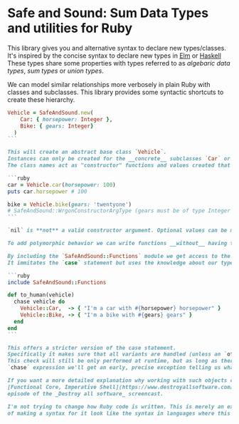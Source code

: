 # Safe and Sound: Sum Data Types and utilities for Ruby

This library gives you and alternative syntax to declare new types/classes.
It's inspired by the concise syntax to declare new types in [Elm](https://guide.elm-lang.org/types/custom_types.html) or [Haskell](https://www.schoolofhaskell.com/user/Gabriel439/sum-types)
These types share some properties with types referred to as _algebaric data types_, _sum types_ or _union types_.

We can model similar relationships more verbosely in plain Ruby with classes and subclasses.
This library provides some syntactic shortcuts to create these hierarchy.

````ruby
Vehicle = SafeAndSound.new(
    Car: { horsepower: Integer },
    Bike: { gears: Integer}
  )
```

This will create an abstract base class `Vehicle`.
Instances can only be created for the __concrete__ subclasses `Car` or `Bike`.
The class names act as "constructor" functions and values created that way are immutable.

```ruby
car = Vehicle.car(horsepower: 100)
puts car.horsepower # 100

bike = Vehicle.bike(gears: 'twentyone')
# SafeAndSound::WrgonConstructorArgType (gears must be of type Integer but was String)
```

`nil` is **not** a valid constructor argument. Optional values can be modeled with the [`Maybe` type](examples/maybe.rb) that is also provided with the library.

To add polymorphic behavior we can write functions __without__ having to touch the new types themselves.

By including the `SafeAndSound::Functions` module we get access to the `chase` function.
It immitates the `case` statement but uses the knowledge about our types to make it more safe.

```ruby
include SafeAndSound::Functions

def to_human(vehicle)
  chase vehicle do
    Vehicle::Car,  -> { "I'm a car with #{horsepower} horsepower" }
    Vehicle::Bike, -> { "I'm a bike with #{gears} gears" }
  end
end
```

This offers a stricter version of the case statement.
Specifically it makes sure that all variants are handled (unless an `otherwise` block is given).
This check will still be only performed at runtime, but as long as there is at least one test executing this
`chase` expression we'll get an early, precise exception telling us what's missing.

If you want a more detailed explanation why working with such objects can be appealing I recommend you watch the
[Functional Core, Imperative Shell](https://www.destroyallsoftware.com/screencasts/catalog/functional-core-imperative-shell)
episode of the _Destroy all software_ screencast.

I'm not trying to change how Ruby code is written. This is merely an experiment how far the sum type concept can be taken in terms
of making a syntax for it look like the syntax in languages where this concept is more central.



